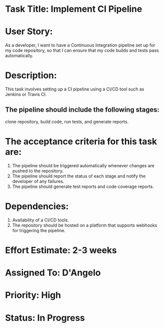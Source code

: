 # Task Title: Implement CI Pipeline

# User Story: 
As a developer, I want to have a Continuous Integration pipeline set up for my code repository, so that I can ensure that my code builds and tests pass automatically.

# Description: 
This task involves setting up a CI pipeline using a CI/CD tool such as Jenkins or Travis CI. 
## The pipeline should include the following stages: 
clone repository, build code, run tests, and generate reports. 

# The acceptance criteria for this task are:

1. The pipeline should be triggered automatically whenever changes are pushed to the repository.
2. The pipeline should report the status of each stage and notify the developer of any failures.
3. The pipeline should generate test reports and code coverage reports.
# Dependencies:

1. Availability of a CI/CD tools.
2. The repository should be hosted on a platform that supports webhooks for triggering the pipeline.

# Effort Estimate: 2-3 weeks

# Assigned To: D'Angelo

# Priority: High

# Status: In Progress
